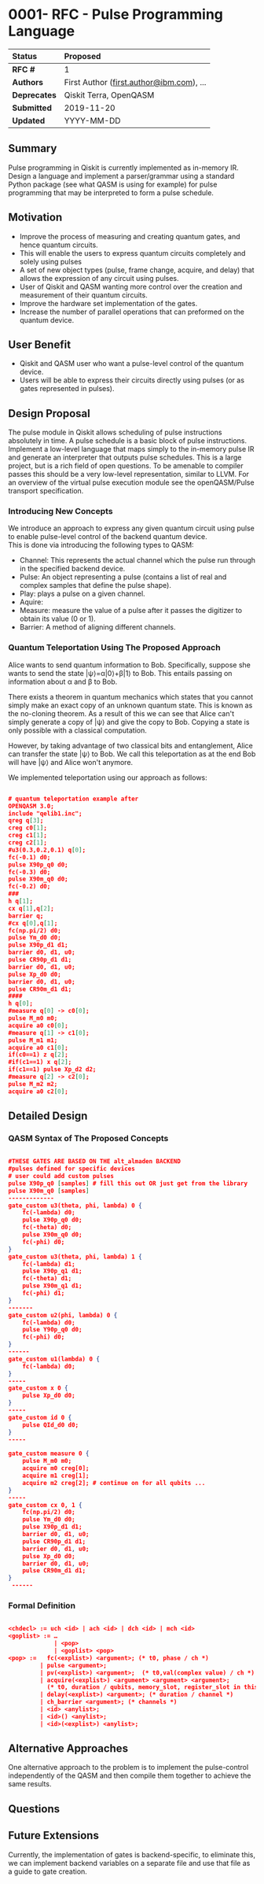 # 0001- RFC - Pulse Programming Language

| **Status**        | **Proposed** |
|:------------------|:---------------------------------------------|
| **RFC #**         | 1                                       |
| **Authors**       | First Author (first.author@ibm.com),  ...    |
| **Deprecates**    | Qiskit Terra, OpenQASM                |
| **Submitted**     | 2019-11-20                                   |
| **Updated**       | YYYY-MM-DD                                   |


## Summary
Pulse programming in Qiskit is currently implemented as in-memory IR. Design a language and implement a parser/grammar using a standard Python package (see what QASM is using for example) for pulse programming that may be interpreted to form a pulse schedule.

## Motivation
- Improve the process of measuring and creating quantum gates, and hence quantum circuits.
- This will enable the users to express quantum circuits completely and solely using pulses
- A set of new object types (pulse, frame change, acquire, and delay) that allows the expression of any circuit using pulses.
- User of Qiskit and QASM wanting more control over the creation and measurement of their quantum circuits.
- Improve the hardware set implementation of the gates.
- Increase the number of parallel operations that can preformed on the quantum device.

## User Benefit
- Qiskit and QASM user who want a pulse-level control of the quantum device.
- Users will be able to express their circuits directly using pulses (or as gates represented in pulses).


## Design Proposal
The pulse module in Qiskit allows scheduling of pulse instructions absolutely in time. A pulse schedule is a basic block of pulse instructions. Implement a low-level language that maps simply to the in-memory pulse IR and generate an interpreter that outputs pulse schedules. This is a large project, but is a rich field of open questions. To be amenable to compiler passes this should be a very low-level representation, similar to LLVM. For an overview of the virtual pulse execution module see the openQASM/Pulse transport specification.


### Introducing New Concepts
We introduce an approach to express any given quantum circuit using pulse to enable pulse-level control of the backend quantum device.  
This is done via introducing the following types to QASM: 
- Channel: This represents the actual channel which the pulse run through in the specified backend device.
- Pulse: An object representing a pulse (contains a list of real and complex samples that define the pulse shape).
- Play: plays a pulse on a given channel.
- Aquire:
- Measure: measure the value of a pulse after it passes the digitizer to obtain its value (0 or 1).
- Barrier: A method of aligning different channels.


    
### Quantum Teleportation Using The Proposed Approach
Alice wants to send quantum information to Bob. Specifically, suppose she wants to send the state  |ψ⟩=α|0⟩+β|1⟩  to Bob. This entails passing on information about  α  and  β  to Bob.

There exists a theorem in quantum mechanics which states that you cannot simply make an exact copy of an unknown quantum state. This is known as the no-cloning theorem. As a result of this we can see that Alice can't simply generate a copy of  |ψ⟩  and give the copy to Bob. Copying a state is only possible with a classical computation.

However, by taking advantage of two classical bits and entanglement, Alice can transfer the state  |ψ⟩  to Bob. We call this teleportation as at the end Bob will have  |ψ⟩  and Alice won't anymore. 

We implemented teleportation using our approach as follows:
```json

# quantum teleportation example after
OPENQASM 3.0;
include "qelib1.inc";
qreg q[3];
creg c0[1];
creg c1[1];
creg c2[1];
#u3(0.3,0.2,0.1) q[0];
fc(-0.1) d0;
pulse X90p_q0 d0; 
fc(-0.3) d0;
pulse X90m_q0 d0;
fc(-0.2) d0;
###
h q[1];
cx q[1],q[2];
barrier q;
#cx q[0],q[1];
fc(np.pi/2) d0;
pulse Ym_d0 d0;
pulse X90p_d1 d1;
barrier d0, d1, u0;
pulse CR90p_d1 d1;
barrier d0, d1, u0; 
pulse Xp_d0 d0; 
barrier d0, d1, u0;
pulse CR90m_d1 d1;
####
h q[0];
#measure q[0] -> c0[0];
pulse M_m0 m0;
acquire a0 c0[0];
#measure q[1] -> c1[0];
pulse M_m1 m1;
acquire a0 c1[0];
if(c0==1) z q[2];
#if(c1==1) x q[2];
if(c1==1) pulse Xp_d2 d2;
#measure q[2] -> c2[0];
pulse M_m2 m2;
acquire a0 c2[0];

```


## Detailed Design
### QASM Syntax of The Proposed Concepts
```json

#THESE GATES ARE BASED ON THE alt_almaden BACKEND
#pulses defined for specific devices
# user could add custom pulses 
pulse X90p_q0 [samples] # fill this out OR just get from the library 
pulse X90m_q0 [samples]
-------------
gate_custom u3(theta, phi, lambda) 0 {
	fc(-lambda) d0;
	pulse X90p_q0 d0; 
	fc(-theta) d0;
	pulse X90m_q0 d0;
	fc(-phi) d0;
}
gate_custom u3(theta, phi, lambda) 1 {
	fc(-lambda) d1;
	pulse X90p_q1 d1; 
	fc(-theta) d1;
	pulse X90m_q1 d1;
	fc(-phi) d1;
}
-------
gate_custom u2(phi, lambda) 0 {
	fc(-lambda) d0;
	pulse Y90p_q0 d0;
	fc(-phi) d0;
}
------
gate_custom u1(lambda) 0 {
	fc(-lambda) d0;
}
-----
gate_custom x 0 {
	pulse Xp_d0 d0;
}
-----
gate_custom id 0 {
	pulse QId_d0 d0;
}
-----

gate_custom measure 0 {
	pulse M_m0 m0;
	acquire m0 creg[0];
	acquire m1 creg[1];
	acquire m2 creg[2]; # continue on for all qubits ...
}
-----
gate_custom cx 0, 1 {
	fc(np.pi/2) d0;
	pulse Ym_d0 d0;
	pulse X90p_d1 d1;
	barrier d0, d1, u0;
	pulse CR90p_d1 d1;
	barrier d0, d1, u0; 
	pulse Xp_d0 d0; 
	barrier d0, d1, u0;
	pulse CR90m_d1 d1;
}
 ------
```

### Formal Definition
```json

<chdecl> := uch <id> | ach <id> | dch <id> | mch <id>
<goplist> := …
             | <pop>
             | <goplist> <pop>
<pop> :=   fc(<explist>) <argument>; (* t0, phase / ch *)
         | pulse <argument>;  
         | pv(<explist>) <argument>;  (* t0,val(complex value) / ch *)
         | acquire(<explist>) <argument> <argument> <argument>;
           (* t0, duration / qubits, memory_slot, register_slot in this order *) 
         | delay(<explist>) <argument>; (* duration / channel *)
         | ch_barrier <argument>; (* channels *)         
         | <id> <anylist>;
         | <id>() <anylist>;
         | <id>(<explist>) <anylist>;
```
    

## Alternative Approaches
One alternative approach to the problem is to implement the pulse-control independently of the QASM and then compile them together to achieve the same results.

## Questions


## Future Extensions
Currently, the implementation of gates is backend-specific, to eliminate this, we can implement backend variables on a separate  file and use that file as a guide to gate creation.

